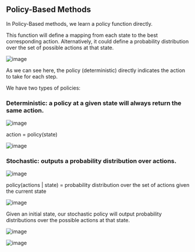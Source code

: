 ## Policy-Based Methods

In Policy-Based methods, we learn a policy function directly.

This function will define a mapping from each state to the best corresponding action. Alternatively, it could define a probability distribution over the set of possible actions at that state.

![image](https://github.com/companyakis/deep-rl/assets/77589867/867846ac-1eb8-47bd-a7fb-2413cb658c81)

As we can see here, the policy (deterministic) directly indicates the action to take for each step.

We have two types of policies:

### Deterministic: a policy at a given state will always return the same action.

![image](https://github.com/companyakis/deep-rl/assets/77589867/1ef9c71d-48e7-4b15-88fb-044ed501f5e3)

action = policy(state)

![image](https://github.com/companyakis/deep-rl/assets/77589867/2144e75f-037b-4d73-b83d-eb492f2cb360)

### Stochastic: outputs a probability distribution over actions.

![image](https://github.com/companyakis/deep-rl/assets/77589867/f2067f9b-9c7d-41e6-af60-c3a73c8df634)

policy(actions | state) = probability distribution over the set of actions given the current state

![image](https://github.com/companyakis/deep-rl/assets/77589867/e3f2a3ac-7e87-4993-9b95-828a3c2e6bec)

Given an initial state, our stochastic policy will output probability distributions over the possible actions at that state.

![image](https://github.com/companyakis/deep-rl/assets/77589867/d126c6bd-8fc0-475b-808b-d8279e178abb)

![image](https://github.com/companyakis/deep-rl/assets/77589867/8be66f46-2132-4d3d-a9e2-4089312ee477)

